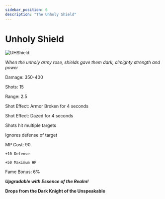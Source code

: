 ```yaml
---
sidebar_position: 6
description: "The Unholy Shield"
---
```


# Unholy Shield

![UHShield](https://vwiki.valorserver.com/api/item/picture/unholy%20shield)

<i>When the unholy army rose, shields gave them dark, almighty strength and power</i>

Damage: 350-400

Shots: 15

Range: 2.5

Shot Effect: Armor Broken for 4 seconds

Shot Effect: Dazed for 4 seconds

Shots hit multiple targets

Ignores defense of target

MP Cost: 90

    +10 Defense
    
    +50 Maximum HP

Fame Bonus: 6%

***Upgradable with Essence of the Realm!***

**Drops from the Dark Knight of the Unspeakable**

